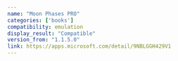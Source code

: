 ```yaml
---
name: "Moon Phases PRO"
categories: ['books']
compatibility: emulation
display_result: "Compatible"
version_from: "1.1.5.0"
link: https://apps.microsoft.com/detail/9NBLGGH429V1
---
```


